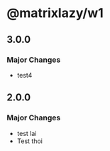 # @matrixlazy/w1

## 3.0.0

### Major Changes

- test4

## 2.0.0

### Major Changes

- test lai
- Test thoi

